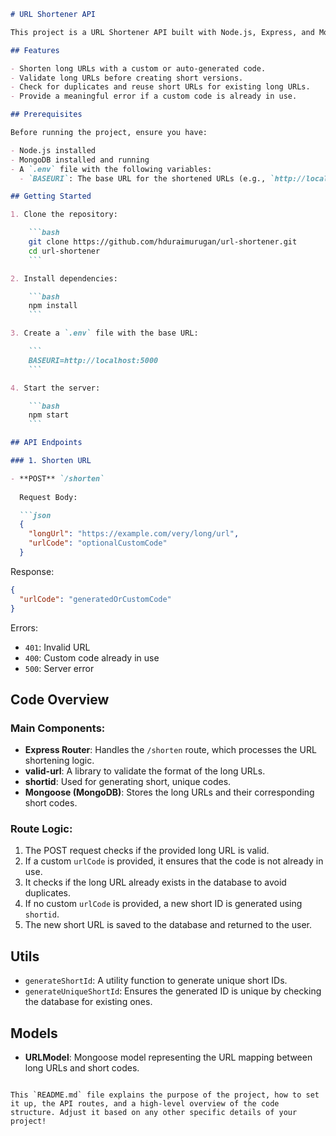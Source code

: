 

```markdown
# URL Shortener API

This project is a URL Shortener API built with Node.js, Express, and MongoDB. It generates short, unique URLs from long URLs using a custom code or automatically generated short IDs. Users can also retrieve existing short URLs based on long URLs.

## Features

- Shorten long URLs with a custom or auto-generated code.
- Validate long URLs before creating short versions.
- Check for duplicates and reuse short URLs for existing long URLs.
- Provide a meaningful error if a custom code is already in use.

## Prerequisites

Before running the project, ensure you have:

- Node.js installed
- MongoDB installed and running
- A `.env` file with the following variables:
  - `BASEURI`: The base URL for the shortened URLs (e.g., `http://localhost:5000` or a production URL)

## Getting Started

1. Clone the repository:

    ```bash
    git clone https://github.com/hduraimurugan/url-shortener.git
    cd url-shortener
    ```

2. Install dependencies:

    ```bash
    npm install
    ```

3. Create a `.env` file with the base URL:

    ```
    BASEURI=http://localhost:5000
    ```

4. Start the server:

    ```bash
    npm start
    ```

## API Endpoints

### 1. Shorten URL

- **POST** `/shorten`
  
  Request Body:

  ```json
  {
    "longUrl": "https://example.com/very/long/url",
    "urlCode": "optionalCustomCode"
  }
  ```

  Response:

  ```json
  {
    "urlCode": "generatedOrCustomCode"
  }
  ```

  Errors:
  
  - `401`: Invalid URL
  - `400`: Custom code already in use
  - `500`: Server error

## Code Overview

### Main Components:

- **Express Router**: Handles the `/shorten` route, which processes the URL shortening logic.
- **valid-url**: A library to validate the format of the long URLs.
- **shortid**: Used for generating short, unique codes.
- **Mongoose (MongoDB)**: Stores the long URLs and their corresponding short codes.

### Route Logic:

1. The POST request checks if the provided long URL is valid.
2. If a custom `urlCode` is provided, it ensures that the code is not already in use.
3. It checks if the long URL already exists in the database to avoid duplicates.
4. If no custom `urlCode` is provided, a new short ID is generated using `shortid`.
5. The new short URL is saved to the database and returned to the user.

## Utils

- `generateShortId`: A utility function to generate unique short IDs.
- `generateUniqueShortId`: Ensures the generated ID is unique by checking the database for existing ones.

## Models

- **URLModel**: Mongoose model representing the URL mapping between long URLs and short codes.


```

This `README.md` file explains the purpose of the project, how to set it up, the API routes, and a high-level overview of the code structure. Adjust it based on any other specific details of your project!
